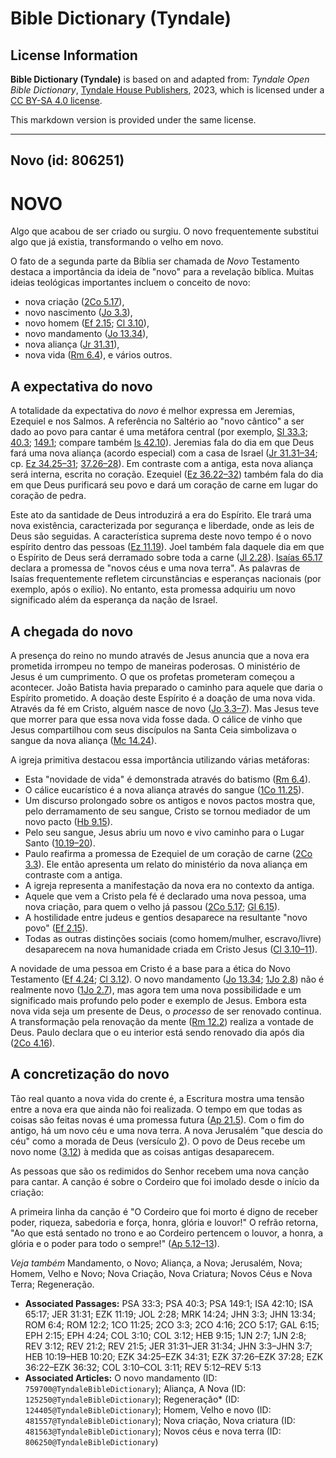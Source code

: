 # Bible Dictionary (Tyndale)

## License Information

**Bible Dictionary (Tyndale)** is based on and adapted from: _Tyndale Open Bible Dictionary_, [Tyndale House Publishers](https://tyndaleopenresources.com/), 2023, which is licensed under a [CC BY-SA 4.0 license](https://creativecommons.org/licenses/by-sa/4.0/legalcode.en).

This markdown version is provided under the same license.



--------------------------------

## Novo (id: 806251)

NOVO
====

Algo que acabou de ser criado ou surgiu. O novo frequentemente substitui algo que já existia, transformando o velho em novo.

O fato de a segunda parte da Bíblia ser chamada de *Novo* Testamento destaca a importância da ideia de "novo" para a revelação bíblica. Muitas ideias teológicas importantes incluem o conceito de novo:

* nova criação ([2Co 5\.17](https://ref.ly/2Cor5:17)),
* novo nascimento ([Jo 3\.3](https://ref.ly/John3:3)),
* novo homem ([Ef 2\.15](https://ref.ly/Eph2:15); [Cl 3\.10](https://ref.ly/Col3:10)),
* novo mandamento ([Jo 13\.34](https://ref.ly/John13:34)),
* nova aliança ([Jr 31\.31](https://ref.ly/Jer31:31)),
* nova vida ([Rm 6\.4](https://ref.ly/Rom6:4)), e vários outros.

A expectativa do novo
---------------------

A totalidade da expectativa do *novo* é melhor expressa em Jeremias, Ezequiel e nos Salmos. A referência no Saltério ao "novo cântico" a ser dado ao povo para cantar é uma metáfora central (por exemplo, [Sl 33\.3](https://ref.ly/Ps33:3); [40\.3](https://ref.ly/Ps40:3); [149\.1](https://ref.ly/Ps149:1); compare também [Is 42\.10](https://ref.ly/Isa42:10)). Jeremias fala do dia em que Deus fará uma nova aliança (acordo especial) com a casa de Israel ([Jr 31\.31–34](https://ref.ly/Jer31:31-Jer31:34); cp. [Ez 34\.25–31](https://ref.ly/Ezek34:25-Ezek34:31); [37\.26–28](https://ref.ly/Ezek37:26-Ezek37:28)). Em contraste com a antiga, esta nova aliança será interna, escrita no coração. Ezequiel ([Ez 36\.22–32](https://ref.ly/Ezek36:22-Ezek36:32)) também fala do dia em que Deus purificará seu povo e dará um coração de carne em lugar do coração de pedra.

Este ato da santidade de Deus introduzirá a era do Espírito. Ele trará uma nova existência, caracterizada por segurança e liberdade, onde as leis de Deus são seguidas. A característica suprema deste novo tempo é o novo espírito dentro das pessoas ([Ez 11\.19](https://ref.ly/Ezek11:19)). Joel também fala daquele dia em que o Espírito de Deus será derramado sobre toda a carne ([Jl 2\.28](https://ref.ly/Joel2:28)). [Isaías 65\.17](https://ref.ly/Isa65:17) declara a promessa de "novos céus e uma nova terra". As palavras de Isaías frequentemente refletem circunstâncias e esperanças nacionais (por exemplo, após o exílio). No entanto, esta promessa adquiriu um novo significado além da esperança da nação de Israel.

A chegada do novo
-----------------

A presença do reino no mundo através de Jesus anuncia que a nova era prometida irrompeu no tempo de maneiras poderosas. O ministério de Jesus é um cumprimento. O que os profetas prometeram começou a acontecer. João Batista havia preparado o caminho para aquele que daria o Espírito prometido. A doação deste Espírito é a doação de uma nova vida. Através da fé em Cristo, alguém nasce de novo ([Jo 3\.3–7](https://ref.ly/John3:3-John3:7)). Mas Jesus teve que morrer para que essa nova vida fosse dada. O cálice de vinho que Jesus compartilhou com seus discípulos na Santa Ceia simbolizava o sangue da nova aliança ([Mc 14\.24](https://ref.ly/Mark14:24)).

A igreja primitiva destacou essa importância utilizando várias metáforas:

* Esta "novidade de vida" é demonstrada através do batismo ([Rm 6\.4](https://ref.ly/Rom6:4)).
* O cálice eucarístico é a nova aliança através do sangue ([1Co 11\.25](https://ref.ly/1Cor11:25)).
* Um discurso prolongado sobre os antigos e novos pactos mostra que, pelo derramamento de seu sangue, Cristo se tornou mediador de um novo pacto ([Hb 9\.15](https://ref.ly/Heb9:15)).
* Pelo seu sangue, Jesus abriu um novo e vivo caminho para o Lugar Santo ([10\.19–20](https://ref.ly/Heb10:19-Heb10:20)).
* Paulo reafirma a promessa de Ezequiel de um coração de carne ([2Co 3\.3](https://ref.ly/2Cor3:3)). Ele então apresenta um relato do ministério da nova aliança em contraste com a antiga.
* A igreja representa a manifestação da nova era no contexto da antiga.
* Aquele que vem a Cristo pela fé é declarado uma nova pessoa, uma nova criação, para quem o velho já passou ([2Co 5\.17](https://ref.ly/2Cor5:17); [Gl 6\.15](https://ref.ly/Gal6:15)).
* A hostilidade entre judeus e gentios desaparece na resultante "novo povo" ([Ef 2\.15](https://ref.ly/Eph2:15)).
* Todas as outras distinções sociais (como homem/mulher, escravo/livre) desaparecem na nova humanidade criada em Cristo Jesus ([Cl 3\.10–11](https://ref.ly/Col3:10-Col3:11)).

A novidade de uma pessoa em Cristo é a base para a ética do Novo Testamento ([Ef 4\.24](https://ref.ly/Eph4:24); [Cl 3\.12](https://ref.ly/Col3:12)). O novo mandamento ([Jo 13\.34](https://ref.ly/John13:34); [1Jo 2\.8](https://ref.ly/1John2:8)) não é realmente novo ([1Jo 2\.7](https://ref.ly/1John2:7)), mas agora tem uma nova possibilidade e um significado mais profundo pelo poder e exemplo de Jesus. Embora esta nova vida seja um presente de Deus, o *processo* de ser renovado continua. A transformação pela renovação da mente ([Rm 12\.2](https://ref.ly/Rom12:2)) realiza a vontade de Deus. Paulo declara que o eu interior está sendo renovado dia após dia ([2Co 4\.16](https://ref.ly/2Cor4:16)).

A concretização do novo
-----------------------

Tão real quanto a nova vida do crente é, a Escritura mostra uma tensão entre a nova era que ainda não foi realizada. O tempo em que todas as coisas são feitas novas é uma promessa futura ([Ap 21\.5](https://ref.ly/Rev21:5)). Com o fim do antigo, há um novo céu e uma nova terra. A nova Jerusalém "que descia do céu" como a morada de Deus (versículo [2](https://ref.ly/Rev21:2)). O povo de Deus recebe um novo nome ([3\.12](https://ref.ly/Rev3:12)) à medida que as coisas antigas desaparecem.

As pessoas que são os redimidos do Senhor recebem uma nova canção para cantar. A canção é sobre o Cordeiro que foi imolado desde o início da criação:

A primeira linha da canção é "O Cordeiro que foi morto é digno de receber poder, riqueza, sabedoria e força, honra, glória e louvor!" O refrão retorna, "Ao que está sentado no trono e ao Cordeiro pertencem o louvor, a honra, a glória e o poder para todo o sempre!" ([Ap 5\.12–13](https://ref.ly/Rev5:12-Rev5:13)).

*Veja também* Mandamento, o Novo; Aliança, a Nova; Jerusalém, Nova; Homem, Velho e Novo; Nova Criação, Nova Criatura; Novos Céus e Nova Terra; Regeneração.

* **Associated Passages:** PSA 33:3; PSA 40:3; PSA 149:1; ISA 42:10; ISA 65:17; JER 31:31; EZK 11:19; JOL 2:28; MRK 14:24; JHN 3:3; JHN 13:34; ROM 6:4; ROM 12:2; 1CO 11:25; 2CO 3:3; 2CO 4:16; 2CO 5:17; GAL 6:15; EPH 2:15; EPH 4:24; COL 3:10; COL 3:12; HEB 9:15; 1JN 2:7; 1JN 2:8; REV 3:12; REV 21:2; REV 21:5; JER 31:31–JER 31:34; JHN 3:3–JHN 3:7; HEB 10:19–HEB 10:20; EZK 34:25–EZK 34:31; EZK 37:26–EZK 37:28; EZK 36:22–EZK 36:32; COL 3:10–COL 3:11; REV 5:12–REV 5:13
* **Associated Articles:** O novo mandamento (ID: `759700@TyndaleBibleDictionary`); Aliança, A Nova (ID: `125250@TyndaleBibleDictionary`); Regeneração* (ID: `124405@TyndaleBibleDictionary`); Homem, Velho e novo (ID: `481557@TyndaleBibleDictionary`); Nova criação, Nova criatura (ID: `481563@TyndaleBibleDictionary`); Novos céus e nova terra (ID: `806250@TyndaleBibleDictionary`)

